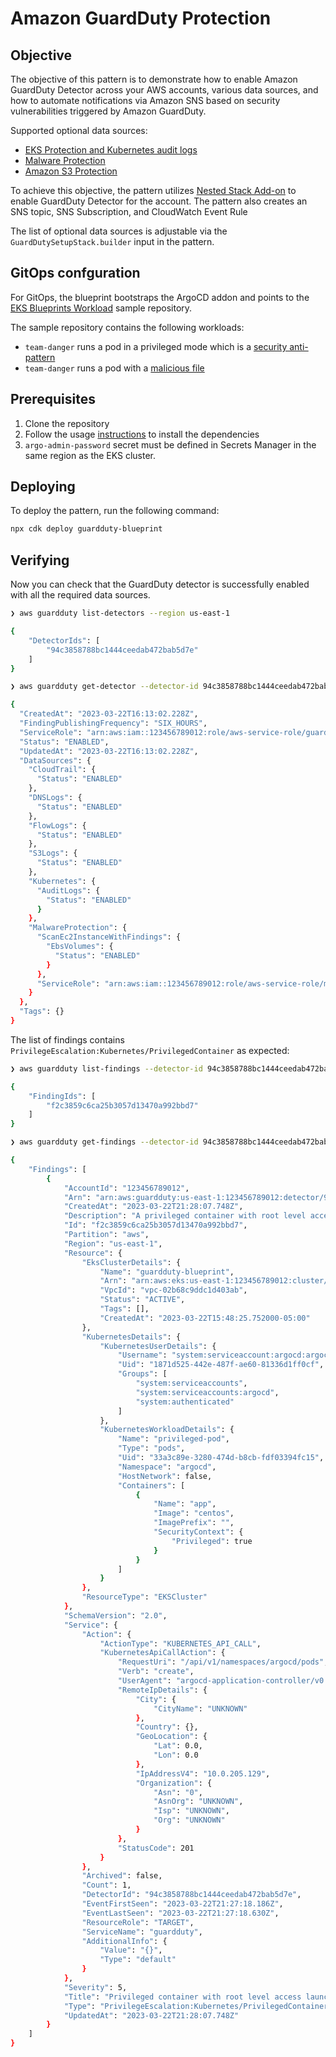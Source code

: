 # Amazon GuardDuty Protection

## Objective

The objective of this pattern is to demonstrate how to enable Amazon GuardDuty Detector across your AWS accounts, various data sources, and how to automate notifications via Amazon SNS based on security vulnerabilities triggered by Amazon GuardDuty.

Supported optional data sources:

- [EKS Protection and Kubernetes audit logs](https://docs.aws.amazon.com/guardduty/latest/ug/kubernetes-protection.html)
- [Malware Protection](https://docs.aws.amazon.com/guardduty/latest/ug/malware-protection.html)
- [Amazon S3 Protection](https://docs.aws.amazon.com/guardduty/latest/ug/s3-protection.html)

To achieve this objective, the pattern utilizes [Nested Stack Add-on](https://aws-quickstart.github.io/cdk-eks-blueprints/addons/nested-stack/) to enable GuardDuty Detector for the account. The pattern also creates an SNS topic, SNS Subscription, and CloudWatch Event Rule

The list of optional data sources is adjustable via the `GuardDutySetupStack.builder` input in the pattern.

## GitOps confguration

For GitOps, the blueprint bootstraps the ArgoCD addon and points to the [EKS Blueprints Workload](https://github.com/aws-samples/eks-blueprints-workloads) sample repository.

The sample repository contains the following workloads:

- `team-danger` runs a pod in a privileged mode which is a [security anti-pattern](https://docs.aws.amazon.com/guardduty/latest/ug/guardduty_finding-types-kubernetes.html#privilegeescalation-kubernetes-privilegedcontainer)
- `team-danger` runs a pod with a [malicious file](https://docs.aws.amazon.com/guardduty/latest/ug/findings-malware-protection.html#execution-malware-kubernetes-maliciousfile)

## Prerequisites

1. Clone the repository
1. Follow the usage [instructions](README.md#usage) to install the dependencies
1. `argo-admin-password` secret must be defined in Secrets Manager in the same region as the EKS cluster.

## Deploying

To deploy the pattern, run the following command:

```bash
npx cdk deploy guardduty-blueprint
```

## Verifying

Now you can check that the GuardDuty detector is successfully enabled with all the required data sources.

```bash
❯ aws guardduty list-detectors --region us-east-1

{
    "DetectorIds": [
        "94c3858788bc1444ceedab472bab5d7e"
    ]
}

❯ aws guardduty get-detector --detector-id 94c3858788bc1444ceedab472bab5d7e --region us-east-1

{
  "CreatedAt": "2023-03-22T16:13:02.228Z",
  "FindingPublishingFrequency": "SIX_HOURS",
  "ServiceRole": "arn:aws:iam::123456789012:role/aws-service-role/guardduty.amazonaws.com/AWSServiceRoleForAmazonGuardDuty",
  "Status": "ENABLED",
  "UpdatedAt": "2023-03-22T16:13:02.228Z",
  "DataSources": {
    "CloudTrail": {
      "Status": "ENABLED"
    },
    "DNSLogs": {
      "Status": "ENABLED"
    },
    "FlowLogs": {
      "Status": "ENABLED"
    },
    "S3Logs": {
      "Status": "ENABLED"
    },
    "Kubernetes": {
      "AuditLogs": {
        "Status": "ENABLED"
      }
    },
    "MalwareProtection": {
      "ScanEc2InstanceWithFindings": {
        "EbsVolumes": {
          "Status": "ENABLED"
        }
      },
      "ServiceRole": "arn:aws:iam::123456789012:role/aws-service-role/malware-protection.guardduty.amazonaws.com/AWSServiceRoleForAmazonGuardDutyMalwareProtection"
    }
  },
  "Tags": {}
}
 ```

The list of findings contains `PrivilegeEscalation:Kubernetes/PrivilegedContainer` as expected:

```bash
❯ aws guardduty list-findings --detector-id 94c3858788bc1444ceedab472bab5d7e --region us-east-1

{
    "FindingIds": [
        "f2c3859c6ca25b3057d13470a992bbd7"
    ]
}

❯ aws guardduty get-findings --detector-id 94c3858788bc1444ceedab472bab5d7e --finding-ids f2c3859c6ca25b3057d13470a992bbd7 --region us-east-1

{
    "Findings": [
        {
            "AccountId": "123456789012",
            "Arn": "arn:aws:guardduty:us-east-1:123456789012:detector/94c3858788bc1444ceedab472bab5d7e/finding/f2c3859c6ca25b3057d13470a992bbd7",
            "CreatedAt": "2023-03-22T21:28:07.748Z",
            "Description": "A privileged container with root level access was launched on EKS Cluster guardduty-blueprint. If this behavior is not expected, it may indicate that your credentials are compromised.",
            "Id": "f2c3859c6ca25b3057d13470a992bbd7",
            "Partition": "aws",
            "Region": "us-east-1",
            "Resource": {
                "EksClusterDetails": {
                    "Name": "guardduty-blueprint",
                    "Arn": "arn:aws:eks:us-east-1:123456789012:cluster/guardduty-blueprint",
                    "VpcId": "vpc-02b68c9ddc1d403ab",
                    "Status": "ACTIVE",
                    "Tags": [],
                    "CreatedAt": "2023-03-22T15:48:25.752000-05:00"
                },
                "KubernetesDetails": {
                    "KubernetesUserDetails": {
                        "Username": "system:serviceaccount:argocd:argocd-application-controller",
                        "Uid": "1871d525-442e-487f-ae60-81336d1ff0cf",
                        "Groups": [
                            "system:serviceaccounts",
                            "system:serviceaccounts:argocd",
                            "system:authenticated"
                        ]
                    },
                    "KubernetesWorkloadDetails": {
                        "Name": "privileged-pod",
                        "Type": "pods",
                        "Uid": "33a3c89e-3280-474d-b8cb-fdf03394fc15",
                        "Namespace": "argocd",
                        "HostNetwork": false,
                        "Containers": [
                            {
                                "Name": "app",
                                "Image": "centos",
                                "ImagePrefix": "",
                                "SecurityContext": {
                                    "Privileged": true
                                }
                            }
                        ]
                    }
                },
                "ResourceType": "EKSCluster"
            },
            "SchemaVersion": "2.0",
            "Service": {
                "Action": {
                    "ActionType": "KUBERNETES_API_CALL",
                    "KubernetesApiCallAction": {
                        "RequestUri": "/api/v1/namespaces/argocd/pods",
                        "Verb": "create",
                        "UserAgent": "argocd-application-controller/v0.0.0 (linux/amd64) kubernetes/$Format",
                        "RemoteIpDetails": {
                            "City": {
                                "CityName": "UNKNOWN"
                            },
                            "Country": {},
                            "GeoLocation": {
                                "Lat": 0.0,
                                "Lon": 0.0
                            },
                            "IpAddressV4": "10.0.205.129",
                            "Organization": {
                                "Asn": "0",
                                "AsnOrg": "UNKNOWN",
                                "Isp": "UNKNOWN",
                                "Org": "UNKNOWN"
                            }
                        },
                        "StatusCode": 201
                    }
                },
                "Archived": false,
                "Count": 1,
                "DetectorId": "94c3858788bc1444ceedab472bab5d7e",
                "EventFirstSeen": "2023-03-22T21:27:18.186Z",
                "EventLastSeen": "2023-03-22T21:27:18.630Z",
                "ResourceRole": "TARGET",
                "ServiceName": "guardduty",
                "AdditionalInfo": {
                    "Value": "{}",
                    "Type": "default"
                }
            },
            "Severity": 5,
            "Title": "Privileged container with root level access launched on the EKS Cluster.",
            "Type": "PrivilegeEscalation:Kubernetes/PrivilegedContainer",
            "UpdatedAt": "2023-03-22T21:28:07.748Z"
        }
    ]
}
```
